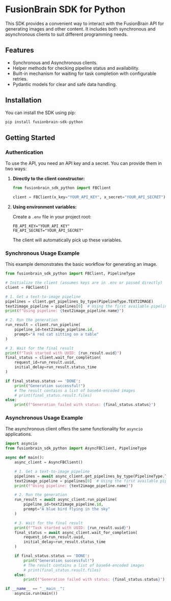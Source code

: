 # FusionBrain SDK for Python

This SDK provides a convenient way to interact with the FusionBrain API for generating images and other content. It includes both synchronous and asynchronous clients to suit different programming needs.

## Features

-   Synchronous and Asynchronous clients.
-   Helper methods for checking pipeline status and availability.
-   Built-in mechanism for waiting for task completion with configurable retries.
-   Pydantic models for clear and safe data handling.

## Installation

You can install the SDK using pip:

```bash
pip install fusionbrain-sdk-python
```

## Getting Started

### Authentication

To use the API, you need an API key and a secret. You can provide them in two ways:

1.  **Directly to the client constructor:**

    ```python
    from fusionbrain_sdk_python import FBClient

    client = FBClient(x_key="YOUR_API_KEY", x_secret="YOUR_API_SECRET")
    ```

2.  **Using environment variables:**

    Create a `.env` file in your project root:

    ```
    FB_API_KEY="YOUR_API_KEY"
    FB_API_SECRET="YOUR_API_SECRET"
    ```

    The client will automatically pick up these variables.

### Synchronous Usage Example

This example demonstrates the basic workflow for generating an image.

```python
from fusionbrain_sdk_python import FBClient, PipelineType

# Initialize the client (assumes keys are in .env or passed directly)
client = FBClient()

# 1. Get a text-to-image pipeline
pipelines = client.get_pipelines_by_type(PipelineType.TEXT2IMAGE)
text2image_pipeline = pipelines[0]  # Using the first available pipeline
print(f"Using pipeline: {text2image_pipeline.name}")

# 2. Run the generation
run_result = client.run_pipeline(
    pipeline_id=text2image_pipeline.id,
    prompt="A red cat sitting on a table"
)

# 3. Wait for the final result
print(f"Task started with UUID: {run_result.uuid}")
final_status = client.wait_for_completion(
    request_id=run_result.uuid,
    initial_delay=run_result.status_time
)

if final_status.status == 'DONE':
    print("Generation successful!")
    # The result contains a list of base64-encoded images
    # print(final_status.result.files)
else:
    print(f"Generation failed with status: {final_status.status}")

```

### Asynchronous Usage Example

The asynchronous client offers the same functionality for `asyncio` applications.

```python
import asyncio
from fusionbrain_sdk_python import AsyncFBClient, PipelineType

async def main():
    async_client = AsyncFBClient()

    # 1. Get a text-to-image pipeline
    pipelines = await async_client.get_pipelines_by_type(PipelineType.TEXT2IMAGE)
    text2image_pipeline = pipelines[0]  # Using the first available pipeline
    print(f"Using pipeline: {text2image_pipeline.name}")

    # 2. Run the generation
    run_result = await async_client.run_pipeline(
        pipeline_id=text2image_pipeline.id,
        prompt="A blue bird flying in the sky"
    )

    # 3. Wait for the final result
    print(f"Task started with UUID: {run_result.uuid}")
    final_status = await async_client.wait_for_completion(
        request_id=run_result.uuid,
        initial_delay=run_result.status_time
    )

    if final_status.status == 'DONE':
        print("Generation successful!")
        # The result contains a list of base64-encoded images
        # print(final_status.result.files)
    else:
        print(f"Generation failed with status: {final_status.status}")

if __name__ == "__main__":
    asyncio.run(main())

```
